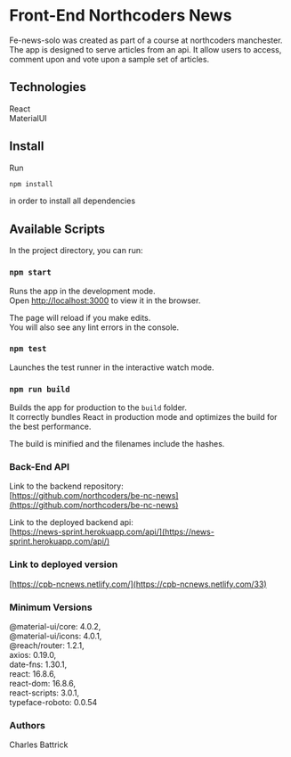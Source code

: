 # Front-End Northcoders News

Fe-news-solo was created as part of a course at northcoders manchester. The app is designed to serve articles from an api. It allow users to access, comment upon and vote upon a sample set of articles.

## Technologies

React <br>
MaterialUI

## Install

Run

```bash
npm install
```

in order to install all dependencies

## Available Scripts

In the project directory, you can run:

### `npm start`

Runs the app in the development mode.<br>
Open [http://localhost:3000](http://localhost:3000) to view it in the browser.

The page will reload if you make edits.<br>
You will also see any lint errors in the console.

### `npm test`

Launches the test runner in the interactive watch mode.<br>

### `npm run build`

Builds the app for production to the `build` folder.<br>
It correctly bundles React in production mode and optimizes the build for the best performance.

The build is minified and the filenames include the hashes.<br>

### Back-End API

Link to the backend repository: <br>
[https://github.com/northcoders/be-nc-news](https://github.com/northcoders/be-nc-news)

Link to the deployed backend api: <br>
[https://news-sprint.herokuapp.com/api/](https://news-sprint.herokuapp.com/api/)

### Link to deployed version

[https://cpb-ncnews.netlify.com/](https://cpb-ncnews.netlify.com/33)

### Minimum Versions

@material-ui/core: 4.0.2, <br>
@material-ui/icons: 4.0.1, <br>
@reach/router: 1.2.1, <br>
axios: 0.19.0, <br>
date-fns: 1.30.1, <br>
react: 16.8.6, <br>
react-dom: 16.8.6, <br>
react-scripts: 3.0.1, <br>
typeface-roboto: 0.0.54 <br>

### Authors

Charles Battrick
